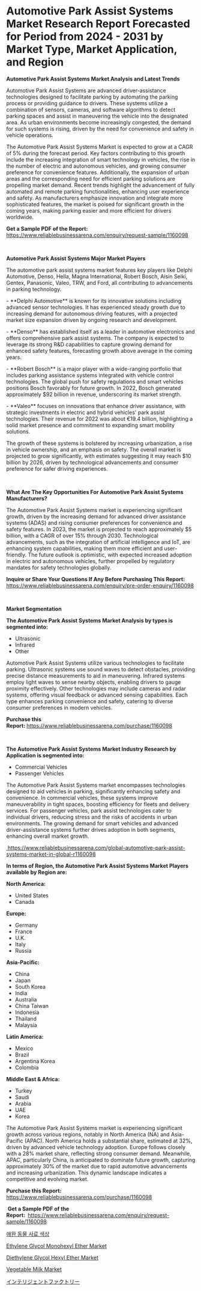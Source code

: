 <p><h1>Automotive Park Assist Systems Market Research Report Forecasted for Period from 2024 -  2031 by Market Type, Market Application, and Region</h1></p><p><strong>Automotive Park Assist Systems Market Analysis and Latest Trends</strong></p>
<p><p>Automotive Park Assist Systems are advanced driver-assistance technologies designed to facilitate parking by automating the parking process or providing guidance to drivers. These systems utilize a combination of sensors, cameras, and software algorithms to detect parking spaces and assist in maneuvering the vehicle into the designated area. As urban environments become increasingly congested, the demand for such systems is rising, driven by the need for convenience and safety in vehicle operations.</p><p>The Automotive Park Assist Systems Market is expected to grow at a CAGR of 5% during the forecast period. Key factors contributing to this growth include the increasing integration of smart technology in vehicles, the rise in the number of electric and autonomous vehicles, and growing consumer preference for convenience features. Additionally, the expansion of urban areas and the corresponding need for efficient parking solutions are propelling market demand. Recent trends highlight the advancement of fully automated and remote parking functionalities, enhancing user experience and safety. As manufacturers emphasize innovation and integrate more sophisticated features, the market is poised for significant growth in the coming years, making parking easier and more efficient for drivers worldwide.</p></p>
<p><strong>Get a Sample PDF of the Report:&nbsp;</strong> <a href="https://www.reliablebusinessarena.com/enquiry/request-sample/1160098">https://www.reliablebusinessarena.com/enquiry/request-sample/1160098</a></p>
<p>&nbsp;</p>
<p><strong>Automotive Park Assist Systems Major Market Players</strong></p>
<p><p>The automotive park assist systems market features key players like Delphi Automotive, Denso, Hella, Magna International, Robert Bosch, Aisin Seiki, Gentex, Panasonic, Valeo, TRW, and Ford, all contributing to advancements in parking technology. </p><p>- **Delphi Automotive** is known for its innovative solutions including advanced sensor technologies. It has experienced steady growth due to increasing demand for autonomous driving features, with a projected market size expansion driven by ongoing research and development.</p><p>  </p><p>- **Denso** has established itself as a leader in automotive electronics and offers comprehensive park assist systems. The company is expected to leverage its strong R&D capabilities to capture growing demand for enhanced safety features, forecasting growth above average in the coming years.</p><p>- **Robert Bosch** is a major player with a wide-ranging portfolio that includes parking assistance systems integrated with vehicle control technologies. The global push for safety regulations and smart vehicles positions Bosch favorably for future growth. In 2022, Bosch generated approximately $92 billion in revenue, underscoring its market strength.</p><p>- **Valeo** focuses on innovations that enhance driver assistance, with strategic investments in electric and hybrid vehicles' park assist technologies. Their revenue for 2022 was about €19.4 billion, highlighting a solid market presence and commitment to expanding smart mobility solutions.</p><p>The growth of these systems is bolstered by increasing urbanization, a rise in vehicle ownership, and an emphasis on safety. The overall market is projected to grow significantly, with estimates suggesting it may reach $10 billion by 2026, driven by technological advancements and consumer preference for safer driving experiences.</p></p>
<p>&nbsp;</p>
<p><strong>What Are The Key Opportunities For Automotive Park Assist Systems Manufacturers?</strong></p>
<p><p>The Automotive Park Assist Systems market is experiencing significant growth, driven by the increasing demand for advanced driver assistance systems (ADAS) and rising consumer preferences for convenience and safety features. In 2023, the market is projected to reach approximately $5 billion, with a CAGR of over 15% through 2030. Technological advancements, such as the integration of artificial intelligence and IoT, are enhancing system capabilities, making them more efficient and user-friendly. The future outlook is optimistic, with expected increased adoption in electric and autonomous vehicles, further propelled by regulatory mandates for safety technologies globally.</p></p>
<p><strong>Inquire or Share Your Questions If Any Before Purchasing This Report:</strong> <a href="https://www.reliablebusinessarena.com/enquiry/pre-order-enquiry/1160098">https://www.reliablebusinessarena.com/enquiry/pre-order-enquiry/1160098</a></p>
<p>&nbsp;</p>
<p><strong>Market Segmentation</strong></p>
<p><strong>The Automotive Park Assist Systems Market Analysis by types is segmented into:</strong></p>
<p><ul><li>Ultrasonic</li><li>Infrared</li><li>Other</li></ul></p>
<p><p>Automotive Park Assist Systems utilize various technologies to facilitate parking. Ultrasonic systems use sound waves to detect obstacles, providing precise distance measurements to aid in maneuvering. Infrared systems employ light waves to sense nearby objects, enabling drivers to gauge proximity effectively. Other technologies may include cameras and radar systems, offering visual feedback or advanced sensing capabilities. Each type enhances parking convenience and safety, catering to diverse consumer preferences in modern vehicles.</p></p>
<p><strong>Purchase this Report:&nbsp;</strong><a href="https://www.reliablebusinessarena.com/purchase/1160098">https://www.reliablebusinessarena.com/purchase/1160098</a></p>
<p>&nbsp;</p>
<p><strong>The Automotive Park Assist Systems Market Industry Research by Application is segmented into:</strong></p>
<p><ul><li>Commercial Vehicles</li><li>Passenger Vehicles</li></ul></p>
<p><p>The Automotive Park Assist Systems market encompasses technologies designed to aid vehicles in parking, significantly enhancing safety and convenience. In commercial vehicles, these systems improve maneuverability in tight spaces, boosting efficiency for fleets and delivery services. For passenger vehicles, park assist technologies cater to individual drivers, reducing stress and the risks of accidents in urban environments. The growing demand for smart vehicles and advanced driver-assistance systems further drives adoption in both segments, enhancing overall market growth.</p></p>
<p><a href="https://www.reliablebusinessarena.com/global-automotive-park-assist-systems-market-in-global-r1160098">&nbsp;https://www.reliablebusinessarena.com/global-automotive-park-assist-systems-market-in-global-r1160098</a></p>
<p><strong>In terms of Region, the Automotive Park Assist Systems Market Players available by Region are:</strong></p>
<p>
    <p> <strong> North America: </strong>
        <ul>
            <li>United States</li>
            <li>Canada</li>
        </ul>
        </p> 
    <p> <strong> Europe: </strong>
        <ul>
            <li>Germany</li>
            <li>France</li>
            <li>U.K.</li>
            <li>Italy</li>
            <li>Russia</li>
        </ul>
        </p> 
    <p> <strong> Asia-Pacific: </strong>
        <ul>
            <li>China</li>
            <li>Japan</li>
            <li>South Korea</li>
            <li>India</li>
            <li>Australia</li>
            <li>China Taiwan</li>
            <li>Indonesia</li>
            <li>Thailand</li>
            <li>Malaysia</li>
        </ul>
        </p> 
    <p> <strong> Latin America: </strong>
        <ul>
            <li>Mexico</li>
            <li>Brazil</li>
            <li>Argentina Korea</li>
            <li>Colombia</li>
        </ul>
        </p> 
    <p> <strong> Middle East & Africa: </strong>
        <ul>
            <li>Turkey</li>
            <li>Saudi</li>
            <li>Arabia</li>
            <li>UAE</li>
            <li>Korea</li>
        </ul>
    </p>
    </p>
<p><p>The Automotive Park Assist Systems market is experiencing significant growth across various regions, notably in North America (NA) and Asia-Pacific (APAC). North America holds a substantial share, estimated at 32%, driven by advanced vehicle technology adoption. Europe follows closely with a 28% market share, reflecting strong consumer demand. Meanwhile, APAC, particularly China, is anticipated to dominate future growth, capturing approximately 30% of the market due to rapid automotive advancements and increasing urbanization. This dynamic landscape indicates a competitive and evolving market.</p></p>
<p><strong>Purchase this Report: </strong><a href="https://www.reliablebusinessarena.com/purchase/1160098">https://www.reliablebusinessarena.com/purchase/1160098</a></p>
<p>&nbsp;<strong>Get a Sample PDF of the Report:&nbsp;&nbsp;</strong><a href="https://www.reliablebusinessarena.com/enquiry/request-sample/1160098">https://www.reliablebusinessarena.com/enquiry/request-sample/1160098</a></p>
<p><strong></strong></p>
<p><p><a href="https://medium.com/@gustavoergnaumzn/pet-food-colors-market-%EC%9D%98-%EA%B8%80%EB%A1%9C%EB%B2%8C-%EC%8B%9C%EC%9E%A5-%EA%B0%9C%EC%9A%94%EB%8A%94-%EC%A0%84-%EC%84%B8%EA%B3%84-%EB%B0%8F-%EC%A3%BC%EC%9A%94-%EC%8B%9C%EC%9E%A5%EC%9D%98-%EC%82%B0%EC%97%85%EC%97%90-%EC%98%81%ED%96%A5%EC%9D%84-%EB%AF%B8%EC%B9%98%EB%8A%94-%EC%A3%BC%EC%9A%94-%ED%8A%B8%EB%A0%8C%EB%93%9C%EC%97%90-%EB%8C%80%ED%95%9C-%EB%8F%85%ED%8A%B9%ED%95%9C-%EA%B4%80%EC%A0%90%EC%9D%84-%EC%A0%9C%EA%B3%B5%ED%95%A9%EB%8B%88%EB%8B%A4-8424b921a852">애완 동물 사료 색상</a></p><p><a href="https://issuu.com/reportprime-2/docs/ethylene-glycol-monohexyl-ether-mar_4c2fa43966d8e0">Ethylene Glycol Monohexyl Ether Market</a></p><p><a href="https://issuu.com/reportprime-2/docs/diethylene-glycol-hexyl-ether-marke_3222ec5dd4cf0f">Diethylene Glycol Hexyl Ether Market</a></p><p><a href="https://www.linkedin.com/pulse/global-vegetable-milk-market-exploring-share-trends-future-growth-bm53e?trackingId=MrV%2Bbm3tTTydEN5Rx2zOwg%3D%3D">Vegetable Milk Market</a></p><p><a href="https://medium.com/@caridadmajx6b/intelligent-factory-market-%E3%81%AE%E3%82%B0%E3%83%AD%E3%83%BC%E3%83%90%E3%83%AB%E5%B8%82%E5%A0%B4%E6%A6%82%E8%A6%81%E3%81%AF-%E4%B8%96%E7%95%8C%E3%81%8A%E3%82%88%E3%81%B3%E4%B8%BB%E8%A6%81%E5%B8%82%E5%A0%B4%E3%81%AB%E3%81%8A%E3%81%91%E3%82%8B%E6%A5%AD%E7%95%8C%E3%81%AB%E5%BD%B1%E9%9F%BF%E3%82%92%E4%B8%8E%E3%81%88%E3%82%8B%E4%B8%BB%E8%A6%81%E3%81%AA%E3%83%88%E3%83%AC%E3%83%B3%E3%83%89%E3%81%AB%E3%81%A4%E3%81%84%E3%81%A6-%E7%8B%AC%E8%87%AA%E3%81%AE%E8%A6%96%E7%82%B9%E3%82%92%E6%8F%90%E4%BE%9B%E3%81%97%E3%81%BE%E3%81%99-a53febfefec8">インテリジェントファクトリー</a></p></p>